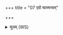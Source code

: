 +++
title = "07 एवो ष्वस्मत्त्वम्"

+++
<details><summary>मूलम् (WS)</summary>

एवो ष्वस्मत्त्वं निर्ऋते विश्ववारे अयस्मयान् प्र मुमुग्धि पाशान् ।  
यमेन त्वं यम्या संविदानो यो ऽस्मान् द्वेष्टि यं वयं द्विष्म स्तस्मिन् तान् पाशान् प्रति मुञ्चन्तु सर्वान् ॥ १२ ॥
</details>